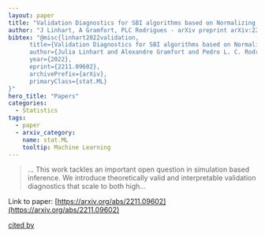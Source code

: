 ```yaml
---
layout: paper
title: "Validation Diagnostics for SBI algorithms based on Normalizing Flows"
author: "J Linhart, A Gramfort, PLC Rodrigues - arXiv preprint arXiv:2211.09602, 2022 - arxiv.org"
bibtex: "@misc{linhart2022validation,
      title={Validation Diagnostics for SBI algorithms based on Normalizing Flows}, 
      author={Julia Linhart and Alexandre Gramfort and Pedro L. C. Rodrigues},
      year={2022},
      eprint={2211.09602},
      archivePrefix={arXiv},
      primaryClass={stat.ML}
}"
hero_title: "Papers"
categories:
  - Statistics
tags:
  - paper
  - arxiv_category:
    name: stat.ML
    tooltip: Machine Learning
---
```

>… This work tackles an important open question in simulation based inference. We introduce theoretically valid and interpretable validation diagnostics that scale to both high…

Link to paper: [https://arxiv.org/abs/2211.09602](https://arxiv.org/abs/2211.09602)

[cited by](https://scholar.google.com/scholar?cites=16233832943011069818&as_sdt=5,44&sciodt=0,44&hl=en&num=20)
